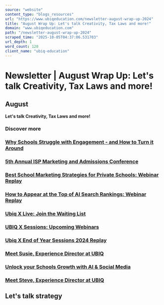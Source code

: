 ```yaml
---
source: "website"
content_type: "blogs_resources"
url: "https://www.ubiqeducation.com/newsletter-august-wrap-up-2024"
title: "August Wrap Up: Let's talk Creativity, Tax Laws and more!"
domain: "www.ubiqeducation.com"
path: "/newsletter-august-wrap-up-2024"
scraped_time: "2025-10-05T04:37:06.531703"
url_depth: 1
word_count: 120
client_name: "ubiq-education"
---
```


# Newsletter | August Wrap Up: Let's talk Creativity, Tax Laws and more!

## August 

**Let's talk Creativity, Tax Laws and more!**

### Discover more

### [Why Schools Struggle with Engagement - and How to Turn it Around](/why-schools-struggle-with-engagement-and-how-to-turn-it-around)

### [5th Annual ISP Marketing and Admissions Conference](/5th-annual-isp-marketing-and-admissions-conference)

### [Best School Marketing Strategies for Private Schools: Webinar Replay](/ubiq-x-sessions-school-marketing-strategy-webinar)

### [How to Appear at the Top of AI Search Rankings: Webinar Replay](/ubiq-x-sessions-how-to-get-your-school-listed-on-ai)

### [Ubiq X Live: Join the Waiting List](/ubiq-x-live-waitlist)

### [UBIQ X Sessions: Upcoming Webinars](/ubiq-x-sessions-webinars)

### [Ubiq X End of Year Sessions 2024 Replay](/ubiq-x-end-of-year-sessions-2024)

### [Meet Susie, Experience Director at UBIQ](/meet-susie-experience-director)

### [Unlock your Schools Growth with AI & Social Media](/unlock-your-schools-growth-with-ai-and-social-media)

### [Meet Steve, Experience Director at UBIQ](/meet-steve-experience-director)

## Let's talk strategy